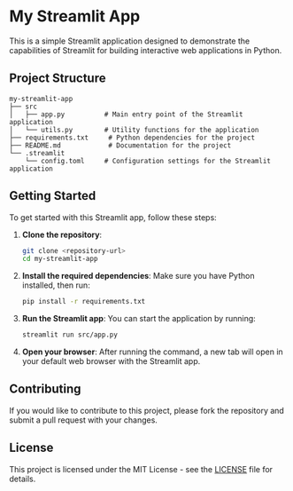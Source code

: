 # My Streamlit App

This is a simple Streamlit application designed to demonstrate the capabilities of Streamlit for building interactive web applications in Python.

## Project Structure

```
my-streamlit-app
├── src
│   ├── app.py          # Main entry point of the Streamlit application
│   └── utils.py        # Utility functions for the application
├── requirements.txt     # Python dependencies for the project
├── README.md            # Documentation for the project
└── .streamlit
    └── config.toml     # Configuration settings for the Streamlit application
```

## Getting Started

To get started with this Streamlit app, follow these steps:

1. **Clone the repository**:
   ```bash
   git clone <repository-url>
   cd my-streamlit-app
   ```

2. **Install the required dependencies**:
   Make sure you have Python installed, then run:
   ```bash
   pip install -r requirements.txt
   ```

3. **Run the Streamlit app**:
   You can start the application by running:
   ```bash
   streamlit run src/app.py
   ```

4. **Open your browser**:
   After running the command, a new tab will open in your default web browser with the Streamlit app.

## Contributing

If you would like to contribute to this project, please fork the repository and submit a pull request with your changes.

## License

This project is licensed under the MIT License - see the [LICENSE](LICENSE) file for details.